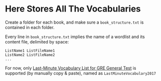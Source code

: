 # Here Stores All The Vocabularies

Create a folder for each book, and make sure a `book_structure.txt` is contained in each folder.

Every line in `book_structure.txt` implies the name of a wordlist and its content file, delimited by space:

```
ListName1 ListFileName1
ListName2 ListFileName2
...
```

For now, only [Last-Minute Vocabulary List for GRE General Test](http://i.xdf.cn/portal/Forms/Share/DownloadInfo.aspx?ResInfo=efe3744ca75546d9a2c742b30b743abf&Source=TeacherHome) is supported (by manually copy & paste), named as `LastMinuteVocabulary2017`
